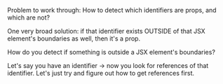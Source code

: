 Problem to work through: How to detect which identifiers are props, and which are not?

One very broad solution: if that identifier exists OUTSIDE of that JSX element's boundaries
as well, then it's a prop.

How do you detect if something is outside a JSX element's boundaries?

Let's say you have an identifier -> now you look for references of that identifier. Let's just try
and figure out how to get references first.
